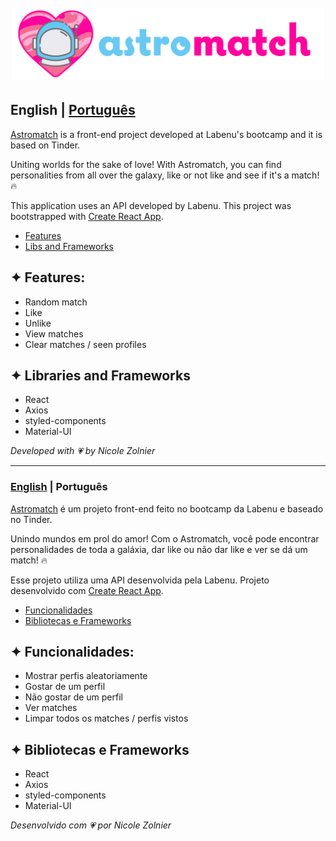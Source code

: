 <h1 align="center">
  <br>
  <a href="https://astromatch-nz.surge.sh/"><img src="./src/assets/logo-astromatch.svg" alt="logo astromatch" width="500"></a>
  <br>
</h1>

<a id="en-readme"></a>
## English | [Português](#pt-readme)

[Astromatch](https://astromatch-nz.surge.sh/) is a front-end project developed at Labenu's bootcamp and it is based on Tinder.

Uniting worlds for the sake of love! With Astromatch, you can find personalities from all over the galaxy, like or not like and see if it's a match! 🔥

This application uses an API developed by Labenu.
This project was bootstrapped with [Create React App](https://github.com/facebook/create-react-app).

<a name="menu"></a>
-    [Features](#features)
- [Libs and Frameworks](#libs)

<a id="features"></a>
## ✦ Features:
* Random match
* Like
* Unlike
* View matches
* Clear matches / seen profiles

<a id="libs"></a>
## ✦ Libraries and Frameworks
* React
* Axios
* styled-components
* Material-UI

*Developed with 💗 by Nicole Zolnier*

-------

<a id="pt-readme"></a>
### [English](#en-readme) | Português
[Astromatch](https://astromatch-nz.surge.sh/) é um projeto front-end feito no bootcamp da Labenu e baseado no Tinder.

Unindo mundos em prol do amor! Com o Astromatch, você pode encontrar personalidades de toda a galáxia, dar like ou não dar like e ver se dá um match! 🔥

Esse projeto utiliza uma API desenvolvida pela Labenu. Projeto desenvolvido com [Create React App](https://github.com/facebook/create-react-app).

<a name="pt-menu"></a>
- [Funcionalidades](#funcionalidades)
- [Bibliotecas e Frameworks](#bibliotecas)

<a id="funcionalidades"></a>
## ✦ Funcionalidades:
* Mostrar perfis aleatoriamente
* Gostar de um perfil
* Não gostar de um perfil
* Ver matches
* Limpar todos os matches / perfis vistos 

<a id="bibliotecas"></a>
## ✦ Bibliotecas e Frameworks
* React
* Axios
* styled-components
* Material-UI


*Desenvolvido com 💗 por Nicole Zolnier*
